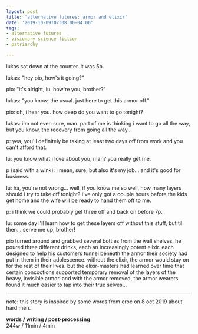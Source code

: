 ```yaml
---
layout: post
title: 'alternative futures: armor and elixir'
date: '2019-10-09T07:08:00-04:00'
tags:
- alternative futures
- visionary science fiction
- patriarchy

--- 
```


lukas sat down at the counter. it was 5p. 

lukas: "hey pio, how's it going?" 

pio: "it's alright, lu. how're you, brother?"

lukas: "you know, the usual. just here to get this armor off." 

pio: oh, i hear you. how deep do you want to go tonight? 

lukas: i'm not even sure, man. part of me is thinking i want to go all the way, but you know, the recovery from going all the way...

p: yea, you'll definitely be taking at least two days off from work and you can't afford that. 

lu: you know what i love about you, man? you really get me. 

p (said with a wink): i mean, sure, but also it's my job... and it's good for business. 

lu: ha, you're not wrong... well, if you know me so well, how many layers should i try to take off tonight? i've only got a couple hours before the kids get home and the wife will be ready to hand them off to me. 

p: i think we could probably get three off and back on before 7p. 

lu: some day i'll learn how to get these layers off without this stuff, but til then... serve me up, brother!

pio turned around and grabbed several bottles from the wall shelves. he poured three different drinks, each an increasingly potent elixir. each designed to help his customers tunnel beneath the armor their society had put in them in their adolescence. without the elixir, the armor would stay on for the rest of their lives. but the elixir-masters had learned over time that certain concoctions supported temporary removal of the layers of the heavy, invisible armor. and with the armor removed, the armor wearers found it much easier to tap into their true selves...

---

note: this story is inspired by some words from eroc on 8 oct 2019 about hard men. 

<!-- hyperlink bank -->


<!-- &#042; = asterisk -->
<!-- &#039; = single quote '-->

**words / writing / post-processing**  
244w / 11min / 4min 